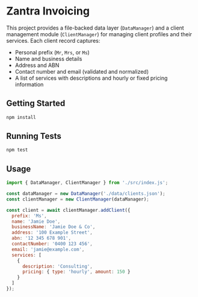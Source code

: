# Zantra Invoicing

This project provides a file-backed data layer (`DataManager`) and a client management module (`ClientManager`) for managing client profiles and their services. Each client record captures:

- Personal prefix (`Mr`, `Mrs`, or `Ms`)
- Name and business details
- Address and ABN
- Contact number and email (validated and normalized)
- A list of services with descriptions and hourly or fixed pricing information

## Getting Started

```bash
npm install
```

## Running Tests

```bash
npm test
```

## Usage

```js
import { DataManager, ClientManager } from './src/index.js';

const dataManager = new DataManager('./data/clients.json');
const clientManager = new ClientManager(dataManager);

const client = await clientManager.addClient({
  prefix: 'Ms',
  name: 'Jamie Doe',
  businessName: 'Jamie Doe & Co',
  address: '100 Example Street',
  abn: '12 345 678 901',
  contactNumber: '0400 123 456',
  email: 'jamie@example.com',
  services: [
    {
      description: 'Consulting',
      pricing: { type: 'hourly', amount: 150 }
    }
  ]
});
```

